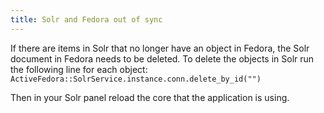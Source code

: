 ```yaml
---
title: Solr and Fedora out of sync
---
```

If there are items in Solr that no longer have an object in Fedora, the Solr document in Fedora needs to be deleted. To delete the objects in Solr run the following line for each object:
`ActiveFedora::SolrService.instance.conn.delete_by_id("")`

Then in your Solr panel reload the core that the application is using.
